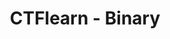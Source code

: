 ---
title : "CTFlearn - Binary"
layout : category
permalink: /categories/Wargame/CTFlearn/Binary/
author_profile: true
taxonomy: CTFlearn - Binary
---